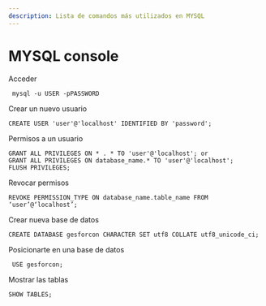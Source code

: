 ```yaml
---
description: Lista de comandos más utilizados en MYSQL
---
```


# MYSQL console

Acceder

```
 mysql -u USER -pPASSWORD
```

Crear un nuevo usuario

```
CREATE USER 'user'@'localhost' IDENTIFIED BY 'password';
```

Permisos a un usuario

```
GRANT ALL PRIVILEGES ON * . * TO 'user'@'localhost'; or
GRANT ALL PRIVILEGES ON database_name.* TO 'user'@'localhost';
FLUSH PRIVILEGES;
```

Revocar permisos

```
REVOKE PERMISSION_TYPE ON database_name.table_name FROM ‘user’@‘localhost’;
```

Crear nueva base de datos

```
CREATE DATABASE gesforcon CHARACTER SET utf8 COLLATE utf8_unicode_ci;
```

Posicionarte en una base de datos

```
 USE gesforcon;
```

Mostrar las tablas

```
SHOW TABLES;
```
